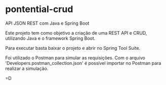 # pontential-crud
API JSON REST com Java e Spring Boot

Este projeto tem como objetivo a criação de uma REST API e CRUD, utilizando Java e o framework Spring Boot.

Para executar basta baixar o projeto e abrir no Spring Tool Suite.

Foi utilizado o Postman para simular as requisições.
Com o arquivo 'Developers.postman_collection.json' é possível importar no Postman para realizar a simulação.

=D
